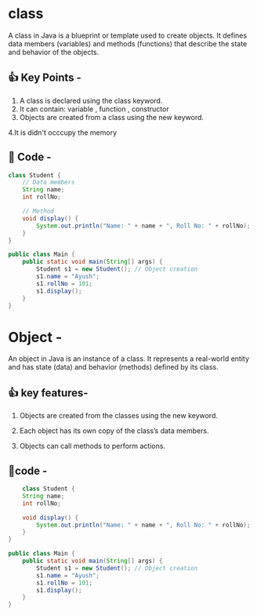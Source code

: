 # class

A class in Java is a blueprint or template used to create objects.
It defines data members (variables) and methods (functions) that describe the state and behavior of the objects.

👍 Key Points -
---
1. A class is declared using the class keyword.
2. It can contain: variable , function , constructor
3. Objects are created from a class using the new keyword.

4.It is didn't occcupy the memory

🚀 Code -
---
```java
class Student {
    // Data members
    String name;
    int rollNo;

    // Method
    void display() {
        System.out.println("Name: " + name + ", Roll No: " + rollNo);
    }
}

public class Main {
    public static void main(String[] args) {
        Student s1 = new Student(); // Object creation
        s1.name = "Ayush";
        s1.rollNo = 101;
        s1.display();
    }
}

```

# Object -

An object in Java is an instance of a class. It represents a real-world entity and has state (data) and behavior (methods) defined by its class.

👍 key features-
---

1. Objects are created  from the  classes using the new keyword.

2. Each object has its own copy of the class’s data members.

3. Objects can call methods to perform actions.

🚀code -
---
```java
    class Student {
    String name;
    int rollNo;

    void display() {
        System.out.println("Name: " + name + ", Roll No: " + rollNo);
    }
}

public class Main {
    public static void main(String[] args) {
        Student s1 = new Student(); // Object creation
        s1.name = "Ayush";
        s1.rollNo = 101;
        s1.display();
    }
}

```


